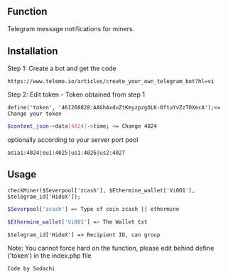 ## Function

Telegram message notifications for miners.
## Installation
Step 1:  Create a bot and get the code
```
https://www.teleme.io/articles/create_your_own_telegram_bot?hl=vi
```
Step 2: Edit token - Token obtained from step 1

```
define('token', '461268828:AAGhAxduZtKmyzpzgOLK-0ftuYvZzTOXecA');<= Change your token
```

```bash
$content_json->data[4024]->time; <= Change 4024
```

optionally according to your server port pool

```
asia1:4024|eu1:4025|us1:4026|us2:4027
```


## Usage

```
checkMiner($Severpool['zcash'], $Ethermine_wallet['Vi001'], $telegram_id['HideX']);
```
```bash
$Severpool['zcash'] => Type of coin zcash || ethermine
```
```bash
$Ethermine_wallet['Vi001'] => The Wallet txt 
```
```
$telegram_id['HideX'] => Recipient ID, can group
```

Note: 
You cannot force hard on the function, please edit behind define ('token') in the index.php file


```
Code by Sodachi
```
